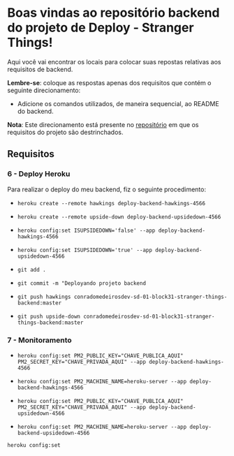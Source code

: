# Boas vindas ao repositório backend do projeto de Deploy - Stranger Things!

Aqui você vai encontrar os locais para colocar suas repostas relativas aos requisitos de backend.

**Lembre-se**: coloque as respostas apenas dos requisitos que contém o seguinte direcionamento:

  - Adicione os comandos utilizados, de maneira sequencial, ao README do backend.

**Nota**: Este direcionamento está presente no [repositório](https://github.com/tryber/sd-01-block31-stranger-things) em que os requisitos do projeto são destrinchados.

## Requisitos

### 6 - Deploy Heroku

Para realizar o deploy do meu backend, fiz o seguinte procedimento:

- `heroku create --remote hawkings deploy-backend-hawkings-4566`
- `heroku create --remote upside-down deploy-backend-upsidedown-4566`

- `heroku config:set ISUPSIDEDOWN='false' --app deploy-backend-hawkings-4566`
- `heroku config:set ISUPSIDEDOWN='true' --app deploy-backend-upsidedown-4566`

- `git add .`
- `git commit -m "Deployando projeto backend`
- `git push hawkings conradomedeirosdev-sd-01-block31-stranger-things-backend:master`
- `git push upside-down conradomedeirosdev-sd-01-block31-stranger-things-backend:master`



### 7 - Monitoramento

- `heroku config:set PM2_PUBLIC_KEY="CHAVE_PUBLICA_AQUI" PM2_SECRET_KEY="CHAVE_PRIVADA_AQUI" --app deploy-backend-hawkings-4566`
- `heroku config:set PM2_MACHINE_NAME=heroku-server --app deploy-backend-hawkings-4566`

- `heroku config:set PM2_PUBLIC_KEY="CHAVE_PUBLICA_AQUI" PM2_SECRET_KEY="CHAVE_PRIVADA_AQUI" --app deploy-backend-upsidedown-4566`
- `heroku config:set PM2_MACHINE_NAME=heroku-server --app deploy-backend-upsidedown-4566`

`heroku config:set`
